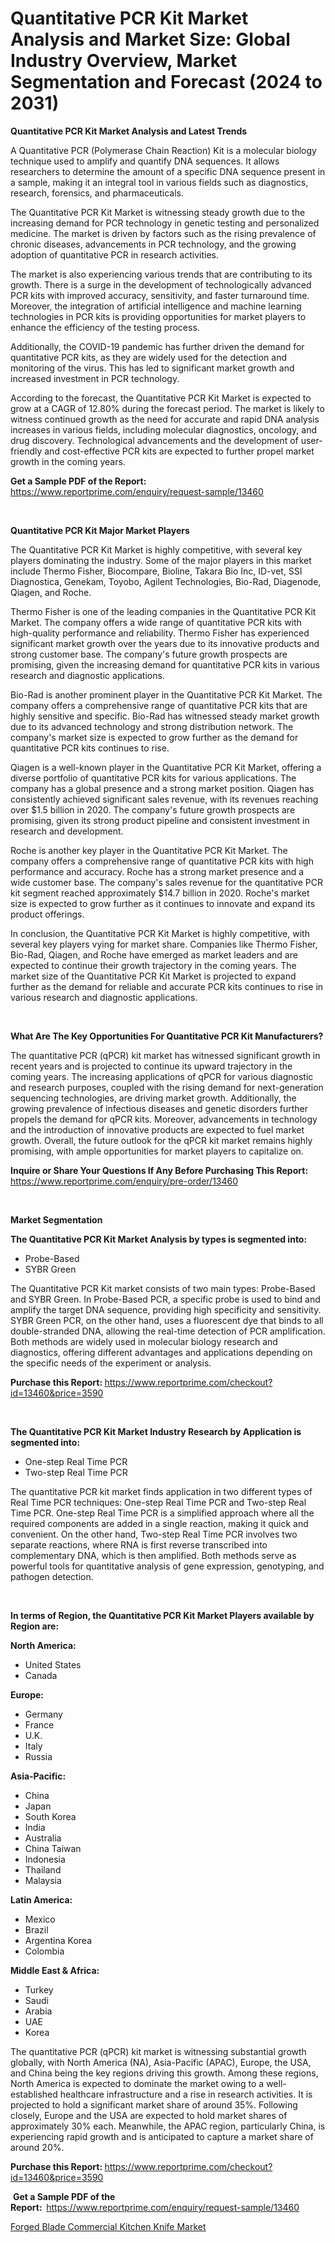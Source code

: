 <p><h1>Quantitative PCR Kit Market Analysis and Market Size: Global Industry Overview, Market Segmentation and Forecast (2024 to 2031)</h1></p><p><strong>Quantitative PCR Kit Market Analysis and Latest Trends</strong></p>
<p><p>A Quantitative PCR (Polymerase Chain Reaction) Kit is a molecular biology technique used to amplify and quantify DNA sequences. It allows researchers to determine the amount of a specific DNA sequence present in a sample, making it an integral tool in various fields such as diagnostics, research, forensics, and pharmaceuticals.</p><p>The Quantitative PCR Kit Market is witnessing steady growth due to the increasing demand for PCR technology in genetic testing and personalized medicine. The market is driven by factors such as the rising prevalence of chronic diseases, advancements in PCR technology, and the growing adoption of quantitative PCR in research activities.</p><p>The market is also experiencing various trends that are contributing to its growth. There is a surge in the development of technologically advanced PCR kits with improved accuracy, sensitivity, and faster turnaround time. Moreover, the integration of artificial intelligence and machine learning technologies in PCR kits is providing opportunities for market players to enhance the efficiency of the testing process.</p><p>Additionally, the COVID-19 pandemic has further driven the demand for quantitative PCR kits, as they are widely used for the detection and monitoring of the virus. This has led to significant market growth and increased investment in PCR technology.</p><p>According to the forecast, the Quantitative PCR Kit Market is expected to grow at a CAGR of 12.80% during the forecast period. The market is likely to witness continued growth as the need for accurate and rapid DNA analysis increases in various fields, including molecular diagnostics, oncology, and drug discovery. Technological advancements and the development of user-friendly and cost-effective PCR kits are expected to further propel market growth in the coming years.</p></p>
<p><strong>Get a Sample PDF of the Report:&nbsp;</strong> <a href="https://www.reportprime.com/enquiry/request-sample/13460">https://www.reportprime.com/enquiry/request-sample/13460</a></p>
<p>&nbsp;</p>
<p><strong>Quantitative PCR Kit Major Market Players</strong></p>
<p><p>The Quantitative PCR Kit Market is highly competitive, with several key players dominating the industry. Some of the major players in this market include Thermo Fisher, Biocompare, Bioline, Takara Bio Inc, ID-vet, SSI Diagnostica, Genekam, Toyobo, Agilent Technologies, Bio-Rad, Diagenode, Qiagen, and Roche.</p><p>Thermo Fisher is one of the leading companies in the Quantitative PCR Kit Market. The company offers a wide range of quantitative PCR kits with high-quality performance and reliability. Thermo Fisher has experienced significant market growth over the years due to its innovative products and strong customer base. The company's future growth prospects are promising, given the increasing demand for quantitative PCR kits in various research and diagnostic applications.</p><p>Bio-Rad is another prominent player in the Quantitative PCR Kit Market. The company offers a comprehensive range of quantitative PCR kits that are highly sensitive and specific. Bio-Rad has witnessed steady market growth due to its advanced technology and strong distribution network. The company's market size is expected to grow further as the demand for quantitative PCR kits continues to rise.</p><p>Qiagen is a well-known player in the Quantitative PCR Kit Market, offering a diverse portfolio of quantitative PCR kits for various applications. The company has a global presence and a strong market position. Qiagen has consistently achieved significant sales revenue, with its revenues reaching over $1.5 billion in 2020. The company's future growth prospects are promising, given its strong product pipeline and consistent investment in research and development.</p><p>Roche is another key player in the Quantitative PCR Kit Market. The company offers a comprehensive range of quantitative PCR kits with high performance and accuracy. Roche has a strong market presence and a wide customer base. The company's sales revenue for the quantitative PCR kit segment reached approximately $14.7 billion in 2020. Roche's market size is expected to grow further as it continues to innovate and expand its product offerings.</p><p>In conclusion, the Quantitative PCR Kit Market is highly competitive, with several key players vying for market share. Companies like Thermo Fisher, Bio-Rad, Qiagen, and Roche have emerged as market leaders and are expected to continue their growth trajectory in the coming years. The market size of the Quantitative PCR Kit Market is projected to expand further as the demand for reliable and accurate PCR kits continues to rise in various research and diagnostic applications.</p></p>
<p>&nbsp;</p>
<p><strong>What Are The Key Opportunities For Quantitative PCR Kit Manufacturers?</strong></p>
<p><p>The quantitative PCR (qPCR) kit market has witnessed significant growth in recent years and is projected to continue its upward trajectory in the coming years. The increasing applications of qPCR for various diagnostic and research purposes, coupled with the rising demand for next-generation sequencing technologies, are driving market growth. Additionally, the growing prevalence of infectious diseases and genetic disorders further propels the demand for qPCR kits. Moreover, advancements in technology and the introduction of innovative products are expected to fuel market growth. Overall, the future outlook for the qPCR kit market remains highly promising, with ample opportunities for market players to capitalize on.</p></p>
<p><strong>Inquire or Share Your Questions If Any Before Purchasing This Report:</strong> <a href="https://www.reportprime.com/enquiry/pre-order/13460">https://www.reportprime.com/enquiry/pre-order/13460</a></p>
<p>&nbsp;</p>
<p><strong>Market Segmentation</strong></p>
<p><strong>The Quantitative PCR Kit Market Analysis by types is segmented into:</strong></p>
<p><ul><li>Probe-Based</li><li>SYBR Green</li></ul></p>
<p><p>The Quantitative PCR Kit market consists of two main types: Probe-Based and SYBR Green. In Probe-Based PCR, a specific probe is used to bind and amplify the target DNA sequence, providing high specificity and sensitivity. SYBR Green PCR, on the other hand, uses a fluorescent dye that binds to all double-stranded DNA, allowing the real-time detection of PCR amplification. Both methods are widely used in molecular biology research and diagnostics, offering different advantages and applications depending on the specific needs of the experiment or analysis.</p></p>
<p><strong>Purchase this Report:&nbsp;</strong><a href="https://www.reportprime.com/checkout?id=13460&price=3590">https://www.reportprime.com/checkout?id=13460&price=3590</a></p>
<p>&nbsp;</p>
<p><strong>The Quantitative PCR Kit Market Industry Research by Application is segmented into:</strong></p>
<p><ul><li>One-step Real Time PCR</li><li>Two-step Real Time PCR</li></ul></p>
<p><p>The quantitative PCR kit market finds application in two different types of Real Time PCR techniques: One-step Real Time PCR and Two-step Real Time PCR. One-step Real Time PCR is a simplified approach where all the required components are added in a single reaction, making it quick and convenient. On the other hand, Two-step Real Time PCR involves two separate reactions, where RNA is first reverse transcribed into complementary DNA, which is then amplified. Both methods serve as powerful tools for quantitative analysis of gene expression, genotyping, and pathogen detection.</p></p>
<p>&nbsp;</p>
<p><strong>In terms of Region, the Quantitative PCR Kit Market Players available by Region are:</strong></p>
<p>
    <p> <strong> North America: </strong>
        <ul>
            <li>United States</li>
            <li>Canada</li>
        </ul>
        </p> 
    <p> <strong> Europe: </strong>
        <ul>
            <li>Germany</li>
            <li>France</li>
            <li>U.K.</li>
            <li>Italy</li>
            <li>Russia</li>
        </ul>
        </p> 
    <p> <strong> Asia-Pacific: </strong>
        <ul>
            <li>China</li>
            <li>Japan</li>
            <li>South Korea</li>
            <li>India</li>
            <li>Australia</li>
            <li>China Taiwan</li>
            <li>Indonesia</li>
            <li>Thailand</li>
            <li>Malaysia</li>
        </ul>
        </p> 
    <p> <strong> Latin America: </strong>
        <ul>
            <li>Mexico</li>
            <li>Brazil</li>
            <li>Argentina Korea</li>
            <li>Colombia</li>
        </ul>
        </p> 
    <p> <strong> Middle East & Africa: </strong>
        <ul>
            <li>Turkey</li>
            <li>Saudi</li>
            <li>Arabia</li>
            <li>UAE</li>
            <li>Korea</li>
        </ul>
    </p>
    </p>
<p><p>The quantitative PCR (qPCR) kit market is witnessing substantial growth globally, with North America (NA), Asia-Pacific (APAC), Europe, the USA, and China being the key regions driving this growth. Among these regions, North America is expected to dominate the market owing to a well-established healthcare infrastructure and a rise in research activities. It is projected to hold a significant market share of around 35%. Following closely, Europe and the USA are expected to hold market shares of approximately 30% each. Meanwhile, the APAC region, particularly China, is experiencing rapid growth and is anticipated to capture a market share of around 20%.</p></p>
<p><strong>Purchase this Report: </strong><a href="https://www.reportprime.com/checkout?id=13460&price=3590">https://www.reportprime.com/checkout?id=13460&price=3590</a></p>
<p>&nbsp;<strong>Get a Sample PDF of the Report:&nbsp;&nbsp;</strong><a href="https://www.reportprime.com/enquiry/request-sample/13460">https://www.reportprime.com/enquiry/request-sample/13460</a></p>
<p><strong></strong></p>
<p><p><a href="https://medium.com/p/1f3be24f9a48/edit">Forged Blade Commercial Kitchen Knife Market</a></p></p>
